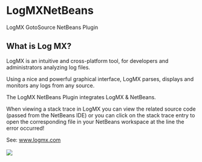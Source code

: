 # LogMXNetBeans
LogMX GotoSource NetBeans Plugin

## What is Log MX?

LogMX is an intuitive and cross-platform tool, for developers and administrators analyzing log files. 

Using a nice and powerful graphical interface, LogMX parses, displays and monitors any logs from any source.


The LogMX NetBeans Plugin integrates LogMX & NetBeans.

When viewing a stack trace in LogMX you can view the related source code 
(passed from the NetBeans IDE) or you can click on the stack trace entry to open
the corresponding file in your NetBeans workspace at the line the error occurred!

See: <a href='www.logmx.com'>www.logmx.com</a><br><br>
<img src="http://www.logmx.com/docs/images/logmx_usage.png"/>
